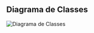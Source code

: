 ## Diagrama de Classes

![Diagrama de Classes](https://www.mermaidchart.com/raw/e4e9236d-2c6c-447e-902c-ec106516a6c8?theme=light&version=v0.1&format=svg)
